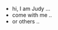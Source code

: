 - hi, I am Judy ...
- come with me ..
- or others ..

<!---
Judyj6/Judyj6 is a ✨ special ✨ repository because its `README.md` (this file) appears on your GitHub profile.
You can click the Preview link to take a look at your changes.
--->
